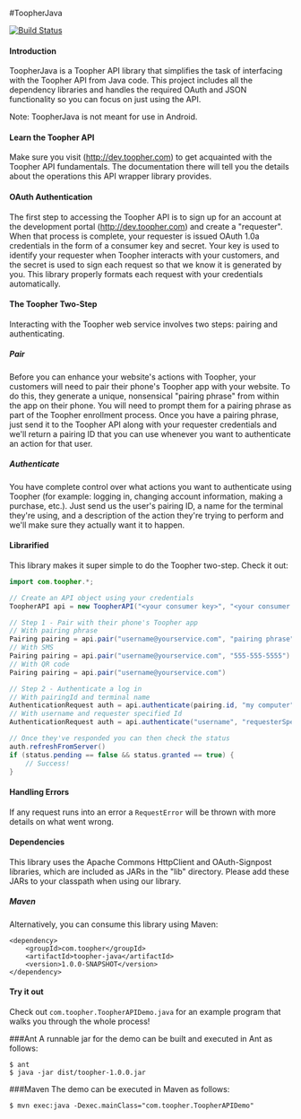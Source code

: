 #ToopherJava

[![Build
Status](https://travis-ci.org/toopher/toopher-java.png?branch=master)](https://travis-ci.org/toopher/toopher-java)

#### Introduction
ToopherJava is a Toopher API library that simplifies the task of interfacing with the Toopher API from Java code.  This project includes all the dependency libraries and handles the required OAuth and JSON functionality so you can focus on just using the API.

Note: ToopherJava is not meant for use in Android.

#### Learn the Toopher API
Make sure you visit (http://dev.toopher.com) to get acquainted with the Toopher API fundamentals.  The documentation there will tell you the details about the operations this API wrapper library provides.

#### OAuth Authentication

The first step to accessing the Toopher API is to sign up for an account at the development portal (http://dev.toopher.com) and create a "requester". When that process is complete, your requester is issued OAuth 1.0a credentials in the form of a consumer key and secret. Your key is used to identify your requester when Toopher interacts with your customers, and the secret is used to sign each request so that we know it is generated by you.  This library properly formats each request with your credentials automatically.

#### The Toopher Two-Step
Interacting with the Toopher web service involves two steps: pairing and authenticating.

##### Pair
Before you can enhance your website's actions with Toopher, your customers will need to pair their phone's Toopher app with your website.  To do this, they generate a unique, nonsensical "pairing phrase" from within the app on their phone.  You will need to prompt them for a pairing phrase as part of the Toopher enrollment process.  Once you have a pairing phrase, just send it to the Toopher API along with your requester credentials and we'll return a pairing ID that you can use whenever you want to authenticate an action for that user.

##### Authenticate
You have complete control over what actions you want to authenticate using Toopher (for example: logging in, changing account information, making a purchase, etc.).  Just send us the user's pairing ID, a name for the terminal they're using, and a description of the action they're trying to perform and we'll make sure they actually want it to happen.

#### Librarified
This library makes it super simple to do the Toopher two-step.  Check it out:

```java
import com.toopher.*;

// Create an API object using your credentials
ToopherAPI api = new ToopherAPI("<your consumer key>", "<your consumer secret>");

// Step 1 - Pair with their phone's Toopher app
// With pairing phrase
Pairing pairing = api.pair("username@yourservice.com", "pairing phrase");
// With SMS
Pairing pairing = api.pair("username@yourservice.com", "555-555-5555")
// With QR code
Pairing pairing = api.pair("username@yourservice.com")

// Step 2 - Authenticate a log in
// With pairingId and terminal name
AuthenticationRequest auth = api.authenticate(pairing.id, "my computer");
// With username and requester specified Id
AuthenticationRequest auth = api.authenticate("username", "requesterSpecifiedId")

// Once they've responded you can then check the status
auth.refreshFromServer()
if (status.pending == false && status.granted == true) {
    // Success!
}
```

#### Handling Errors
If any request runs into an error a `RequestError` will be thrown with more details on what went wrong.

#### Dependencies
This library uses the Apache Commons HttpClient and OAuth-Signpost libraries, which are included as JARs in the "lib" directory.  Please add these JARs to your classpath when using our library.

##### Maven
Alternatively, you can consume this library using Maven:

    <dependency>
        <groupId>com.toopher</groupId>
        <artifactId>toopher-java</artifactId>
        <version>1.0.0-SNAPSHOT</version>
    </dependency>

#### Try it out
Check out `com.toopher.ToopherAPIDemo.java` for an example program that walks you through the whole process!

###Ant
A runnable jar for the demo can be built and executed in Ant as follows:
```shell
$ ant
$ java -jar dist/toopher-1.0.0.jar
```

###Maven
The demo can be executed in Maven as follows:
```shell
$ mvn exec:java -Dexec.mainClass="com.toopher.ToopherAPIDemo"
```
